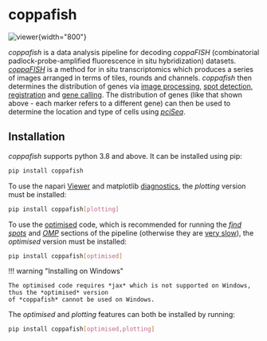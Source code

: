# coppafish
![viewer](images/readme_viewer.png){width="800"}

*coppafish* is a data analysis pipeline for decoding *coppaFISH* (combinatorial padlock-probe-amplified fluorescence 
in situ hybridization) datasets. [*coppaFISH*](https://www.nature.com/articles/s41586-022-04915-7) 
is a method for in situ transcriptomics which produces a series of images arranged in terms of tiles, rounds and 
channels. *coppafish* then determines the distribution of genes via [image processing](pipeline/extract.md), 
[spot detection](pipeline/find_spots.md), [registration](pipeline/register.md) and 
[gene calling](pipeline/call_reference_spots.md). The distribution of genes (like that shown above - each marker 
refers to a different gene) can then be used to determine the location and type of cells using 
[*pciSeq*](run_code.md#exporting-to-pciseq).


## Installation
*coppafish* supports python 3.8 and above. It can be installed using pip:

``` bash
pip install coppafish
```

To use the napari [Viewer](view_results.md) and matplotlib [diagnostics](view_results.md#diagnostics), 
the *plotting* version must be installed:

``` bash
pip install coppafish[plotting]
```

To use the [optimised](code/omp/coefs.md#optimised) code, which is recommended for running the 
[*find spots*](pipeline/find_spots.md) and [*OMP*](pipeline/omp.md) sections of the pipeline (otherwise
they are [very slow](files/timings/full_run_no_extract_no_jax.csv)), the *optimised* version must be installed:

``` bash
pip install coppafish[optimised]
```

!!! warning "Installing on Windows"

    The optimised code requires *jax* which is not supported on Windows, thus the *optimised* version 
    of *coppafish* cannot be used on Windows.

The *optimised* and *plotting* features can both be installed by running:

``` bash
pip install coppafish[optimised,plotting]
```
